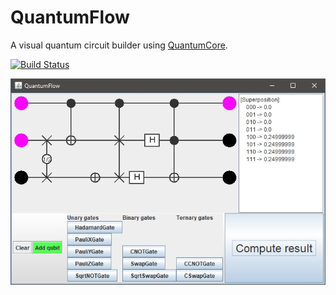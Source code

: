# QuantumFlow
A visual quantum circuit builder using [QuantumCore](https://github.com/fwcd/quantumcore).

[![Build Status](https://travis-ci.org/fwcd/quantumflow.svg?branch=master)](https://travis-ci.org/fwcd/quantumflow)

![Screenshot](screenshot.jpg)
